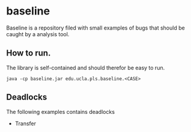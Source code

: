 # baseline

Baseline is a repository filed with small examples of bugs that should
be caught by a analysis tool. 

## How to run.

The library is self-contained and should therefor be easy to run.

    java -cp baseline.jar edu.ucla.pls.baseline.<CASE>

## Deadlocks

The following examples contains deadlocks

- Transfer
